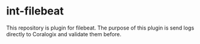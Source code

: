 # int-filebeat
This repository is plugin for filebeat. The purpose of this plugin is send logs directly to Coralogix and validate them before.
